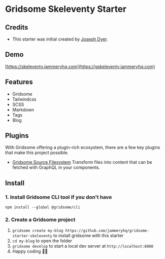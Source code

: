 # Gridsome Skeleventy Starter

## Credits

* This starter was initial created by [Joseph Dyer](https://github.com/josephdyer).


## Demo
[https://skeleventy.jammeryhq.com](https://gskeleventy.jammeryhq.com)

## Features

* Gridsome
* Tailwindcss
* SCSS
* Markdown
* Tags
* Blog

## Plugins

With Gridsome offering a plugin-rich ecosystem, there are a few key plugins that make this project possible. 

- [Gridsome Source Filesystem](https://gridsome.org/plugins/@gridsome/source-filesystem) Transform files into content that can be fetched with GraphQL in your components.

## Install

### 1. Install Gridsome CLI tool if you don't have

`npm install --global @gridsome/cli`

### 2. Create a Gridsome project

1. `gridsome create my-blog https://github.com/jammeryhq/gridsome-starter-skeleventy` to install gridsome with this starter
2. `cd my-blog` to open the folder
3. `gridsome develop` to start a local dev server at `http://localhost:8080`
4. Happy coding 🎉🙌

